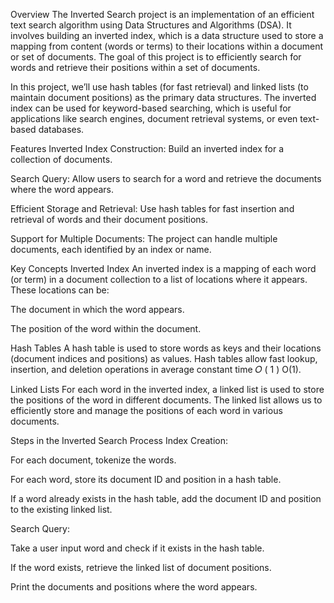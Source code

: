 Overview
The Inverted Search project is an implementation of an efficient text search algorithm using Data Structures and Algorithms (DSA). It involves building an inverted index, which is a data structure used to store a mapping from content (words or terms) to their locations within a document or set of documents. The goal of this project is to efficiently search for words and retrieve their positions within a set of documents.

In this project, we’ll use hash tables (for fast retrieval) and linked lists (to maintain document positions) as the primary data structures. The inverted index can be used for keyword-based searching, which is useful for applications like search engines, document retrieval systems, or even text-based databases.

Features
Inverted Index Construction: Build an inverted index for a collection of documents.

Search Query: Allow users to search for a word and retrieve the documents where the word appears.

Efficient Storage and Retrieval: Use hash tables for fast insertion and retrieval of words and their document positions.

Support for Multiple Documents: The project can handle multiple documents, each identified by an index or name.

Key Concepts
Inverted Index
An inverted index is a mapping of each word (or term) in a document collection to a list of locations where it appears. These locations can be:

The document in which the word appears.

The position of the word within the document.

Hash Tables
A hash table is used to store words as keys and their locations (document indices and positions) as values. Hash tables allow fast lookup, insertion, and deletion operations in average constant time 
𝑂
(
1
)
O(1).

Linked Lists
For each word in the inverted index, a linked list is used to store the positions of the word in different documents. The linked list allows us to efficiently store and manage the positions of each word in various documents.

Steps in the Inverted Search Process
Index Creation:

For each document, tokenize the words.

For each word, store its document ID and position in a hash table.

If a word already exists in the hash table, add the document ID and position to the existing linked list.

Search Query:

Take a user input word and check if it exists in the hash table.

If the word exists, retrieve the linked list of document positions.

Print the documents and positions where the word appears.
